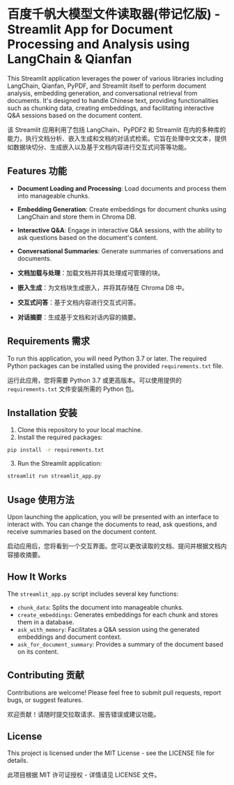 # 百度千帆大模型文件读取器(带记忆版) - Streamlit App for Document Processing and Analysis using LangChain & Qianfan

This Streamlit application leverages the power of various libraries including LangChain, Qianfan, PyPDF, and Streamlit itself to perform document analysis, embedding generation, and conversational retrieval from documents. It's designed to handle Chinese text, providing functionalities such as chunking data, creating embeddings, and facilitating interactive Q&A sessions based on the document content.

该 Streamlit 应用利用了包括 LangChain、PyPDF2 和 Streamlit 在内的多种库的能力，执行文档分析、嵌入生成和文档的对话式检索。它旨在处理中文文本，提供如数据块切分、生成嵌入以及基于文档内容进行交互式问答等功能。

## Features 功能

- **Document Loading and Processing**: Load documents and process them into manageable chunks.
- **Embedding Generation**: Create embeddings for document chunks using LangChain and store them in Chroma DB.
- **Interactive Q&A**: Engage in interactive Q&A sessions, with the ability to ask questions based on the document's content.
- **Conversational Summaries**: Generate summaries of conversations and documents.

- **文档加载与处理**：加载文档并将其处理成可管理的块。
- **嵌入生成**：为文档块生成嵌入，并将其存储在 Chroma DB 中。
- **交互式问答**：基于文档内容进行交互式问答。
- **对话摘要**：生成基于文档和对话内容的摘要。


## Requirements 需求

To run this application, you will need Python 3.7 or later. The required Python packages can be installed using the provided `requirements.txt` file.

运行此应用，您将需要 Python 3.7 或更高版本。可以使用提供的 `requirements.txt` 文件安装所需的 Python 包。

## Installation 安装

1. Clone this repository to your local machine.
2. Install the required packages:

```bash
pip install -r requirements.txt
```

3. Run the Streamlit application:

```bash
streamlit run streamlit_app.py
```

## Usage 使用方法

Upon launching the application, you will be presented with an interface to interact with. You can change the documents to read, ask questions, and receive summaries based on the document content.

启动应用后，您将看到一个交互界面。您可以更改读取的文档、提问并根据文档内容接收摘要。

## How It Works

The `streamlit_app.py` script includes several key functions:

- `chunk_data`: Splits the document into manageable chunks.
- `create_embeddings`: Generates embeddings for each chunk and stores them in a database.
- `ask_with_memory`: Facilitates a Q&A session using the generated embeddings and document context.
- `ask_for_document_summary`: Provides a summary of the document based on its content.

## Contributing 贡献

Contributions are welcome! Please feel free to submit pull requests, report bugs, or suggest features.

欢迎贡献！请随时提交拉取请求、报告错误或建议功能。

## License

This project is licensed under the MIT License - see the LICENSE file for details.

此项目根据 MIT 许可证授权 - 详情请见 LICENSE 文件。
